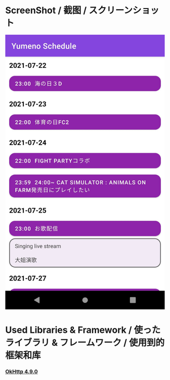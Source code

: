 # ScreenShot / 截图 / スクリーンショット
![screenshot](https://github.com/heongle/yumeno-schedule/blob/master/preview.jpg?raw=true)

# Used Libraries & Framework / 使ったライブラリ & フレームワーク / 使用到的框架和库
### [OkHttp 4.9.0](https://square.github.io/okhttp/) 